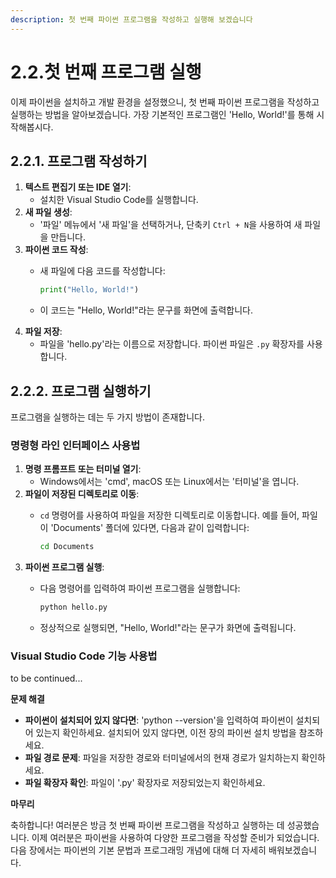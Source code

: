 ```yaml
---
description: 첫 번째 파이썬 프로그램을 작성하고 실행해 보겠습니다
---
```


# 2.2.첫 번째 프로그램 실행

이제 파이썬을 설치하고 개발 환경을 설정했으니, 첫 번째 파이썬 프로그램을 작성하고 실행하는 방법을 알아보겠습니다. 가장 기본적인 프로그램인 'Hello, World!'를 통해 시작해봅시다.

## **2.2.1. 프로그램 작성하기**

1. **텍스트 편집기 또는 IDE 열기**:
   * 설치한 Visual Studio Code를 실행합니다.
2. **새 파일 생성**:
   * '파일' 메뉴에서 '새 파일'을 선택하거나, 단축키 `Ctrl + N`을 사용하여 새 파일을 만듭니다.
3. **파이썬 코드 작성**:
   *   새 파일에 다음 코드를 작성합니다:

       ```python
       print("Hello, World!")
       ```
   * 이 코드는 "Hello, World!"라는 문구를 화면에 출력합니다.
4. **파일 저장**:
   * 파일을 'hello.py'라는 이름으로 저장합니다. 파이썬 파일은 `.py` 확장자를 사용합니다.

## **2.2.2. 프로그램 실행하기**

프로그램을 실행하는 데는 두 가지 방법이 존재합니다.

### 명령형 라인 인터페이스 사용법

1. **명령 프롬프트 또는 터미널 열기**:
   * Windows에서는 'cmd', macOS 또는 Linux에서는 '터미널'을 엽니다.
2. **파일이 저장된 디렉토리로 이동**:
   *   `cd` 명령어를 사용하여 파일을 저장한 디렉토리로 이동합니다. 예를 들어, 파일이 'Documents' 폴더에 있다면, 다음과 같이 입력합니다:

       ```bash
       cd Documents
       ```
3. **파이썬 프로그램 실행**:
   *   다음 명령어를 입력하여 파이썬 프로그램을 실행합니다:

       ```bash
       python hello.py
       ```
   * 정상적으로 실행되면, "Hello, World!"라는 문구가 화면에 출력됩니다.

### Visual Studio Code 기능 사용법

to be continued...&#x20;

**문제 해결**

* **파이썬이 설치되어 있지 않다면**: 'python --version'을 입력하여 파이썬이 설치되어 있는지 확인하세요. 설치되어 있지 않다면, 이전 장의 파이썬 설치 방법을 참조하세요.
* **파일 경로 문제**: 파일을 저장한 경로와 터미널에서의 현재 경로가 일치하는지 확인하세요.
* **파일 확장자 확인**: 파일이 '.py' 확장자로 저장되었는지 확인하세요.

**마무리**

축하합니다! 여러분은 방금 첫 번째 파이썬 프로그램을 작성하고 실행하는 데 성공했습니다. 이제 여러분은 파이썬을 사용하여 다양한 프로그램을 작성할 준비가 되었습니다. 다음 장에서는 파이썬의 기본 문법과 프로그래밍 개념에 대해 더 자세히 배워보겠습니다.
